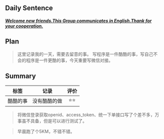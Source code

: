 ## **Daily Sentence**
#### <u>*Welcome new friends.This Group communicates in English.Thank for your cooperation.*</u>

## **Plan**
>这里记录我的一天，需要去留意的事。
> 写程序是一件酷酷的事，写自己不会的程序是一件更酷的事，今天重要写微信对接。

## **Summary**
|   标签   |     记录     | 评价 |
|:--------:|:------------:|:----:|
| 酷酷的事 | 没有酷酷的做 |  ⭐⭐  |

> 将微信登录获取openid、access_token、统一下单接口写了个差不多，万事虽不具备，但是可以进行测试了。

> 早晨跑了个5KM，不错不错。


